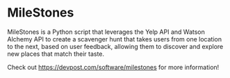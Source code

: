 # MileStones
 MileStones is a Python script that leverages the Yelp API and Watson Alchemy API to create a scavenger hunt that takes users 
 from one location to the next, based on user feedback, allowing them to discover and explore new places that match their taste.
 
 Check out https://devpost.com/software/milestones for more information!
